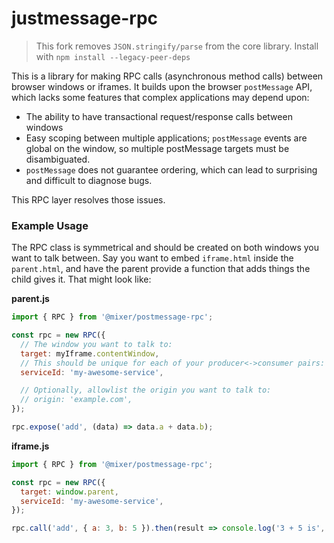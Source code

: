 # justmessage-rpc

> This fork removes `JSON.stringify/parse` from the core library.
> Install with `npm install --legacy-peer-deps`

This is a library for making RPC calls (asynchronous method calls) between browser windows or iframes. It builds upon the browser `postMessage` API, which lacks some features that complex applications may depend upon:

 - The ability to have transactional request/response calls between windows
 - Easy scoping between multiple applications; `postMessage` events are global on the window, so multiple postMessage targets must be disambiguated.
 - `postMessage` does not guarantee ordering, which can lead to surprising and difficult to diagnose bugs.

This RPC layer resolves those issues.

### Example Usage

The RPC class is symmetrical and should be created on both windows you want to talk between. Say you want to embed `iframe.html` inside the `parent.html`, and have the parent provide a function that adds things the child gives it. That might look like:

**parent.js**

```js
import { RPC } from '@mixer/postmessage-rpc';

const rpc = new RPC({
  // The window you want to talk to:
  target: myIframe.contentWindow,
  // This should be unique for each of your producer<->consumer pairs:
  serviceId: 'my-awesome-service',

  // Optionally, allowlist the origin you want to talk to:
  // origin: 'example.com',
});

rpc.expose('add', (data) => data.a + data.b);
```

**iframe.js**

```js
import { RPC } from '@mixer/postmessage-rpc';

const rpc = new RPC({
  target: window.parent,
  serviceId: 'my-awesome-service',
});

rpc.call('add', { a: 3, b: 5 }).then(result => console.log('3 + 5 is', result));
```
